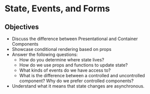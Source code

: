 # State, Events, and Forms

## Objectives
* Discuss the difference between Presentational and Container Components
* Showcase conditional rendering based on props
* Answer the following questions:
  * How do you determine where  state lives?
  * How do we use props and functions to update state?
  * What kinds of events do we have access to?
  * What is the difference between a controlled and uncontrolled component? Why do we prefer controlled components?
* Understand what it means that state changes are asynchronous.

